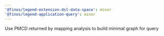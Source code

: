 ```yaml
---
'@finos/legend-extension-dsl-data-space': minor
'@finos/legend-application-query': minor
---
```


Use PMCD returned by mapping analysis to build minimal graph for query

